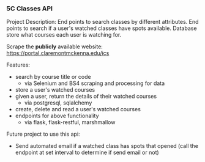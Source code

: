 ### 5C Classes API
Project Description:
End points to search classes by different attributes. End points to search if a user's watched classes have spots available. Database store what courses each user is watching for.

Scrape the __publicly__ available website: https://portal.claremontmckenna.edu/ics 

Features:
- search by course title or code
  - via Selenium and BS4 scraping and processing for data
- store a user's watched courses 
- given a user, return the details of their watched courses
  - via postgresql, sqlalchemy 
- create, delete and read a user's watched courses
- endpoints for above functionality 
  - via flask, flask-restful, marshmallow

Future project to use this api:
- Send automated email if a watched class has spots that opened (call the endpoint at set interval to determine if send email or not)
